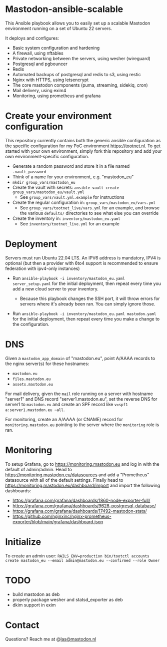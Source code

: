 # Mastodon-ansible-scalable

This Ansible playbook allows you to easily set up a scalable Mastodon environment running on a set of Ubuntu 22 servers.

It deploys and configures:
* Basic system configuration and hardening
* A firewall, using nftables
* Private networking between the servers, using wesher (wireguard)
* Postgresql and pgbouncer
* Redis
* Automated backups of postgresql and redis to s3, using restic
* Nginx with HTTPS, using letsencrypt
* The core mastodon components (puma, streaming, sidekiq, cron)
* Mail delivery, using exim4
* Monitoring, using prometheus and grafana

# Create your environment configuration

This repository currently contains both the generic ansible configuration as the specific configuration for my PoC environment https://tootnet.nl.
To get started with your own environment, simply fork this repository and add your own environment-specific configuration.

* Generate a random password and store it in a file named `.vault_password`
* Think of a name for your environment, e.g. "mastodon_eu"
* `mkdir group_vars/mastodon_eu`
* Create the vault with secrets: `ansible-vault create group_vars/mastodon_eu/vault.yml`
  * See `group_vars/vault.yml.example` for instructions
* Create the regular configuration in: `group_vars/mastodon_eu/vars.yml`
  * See `group_vars/tootnet_live/vars.yml` for an example, and browse the various `defaults/` directories to see what else you can override
* Create the inventory in: `inventory/mastodon_eu.yaml`
  * See `inventory/tootnet_live.yml` for an example

# Deployment

Servers must run Ubuntu 22.04 LTS. An IPV6 address is mandatory, IPV4 is optional (but then a provider with 6to4 support is recommended to ensure federation with ipv4-only instances)

* Run `ansible-playbook -i inventory/mastodon_eu.yaml server_setup.yaml` for the initial deployment, then repeat every time you add a new cloud server to your inventory.
  * Because this playbook changes the SSH port, it will throw errors for servers where it's already been ran. You can simply ignore those.

* Run `ansible-playbook -i inventory/mastodon_eu.yaml mastodon.yaml`  for the initial deployment, then repeat every time you make a change to the configuration.

# DNS

Given a `mastodon_app_domain` of "mastodon.eu", point A/AAAA records to the nginx server(s) for these hostnames:

* `mastodon.eu`
* `files.mastodon.eu`
* `assets.mastodon.eu`

For mail delivery, given the `mail` role running on a server with hostname "server1" and DNS record "server1.mastodon.eu",
set the reverse DNS for server1 to `mastodon.eu` and create an SPF record  like `v=spf1 a:server1.mastodon.eu ~all`.

For monitoring, create an A/AAAA (or CNAME) record for `monitoring.mastodon.eu` pointing to the server where the `monitoring` role is ran.

# Monitoring

To setup Grafana, go to https://monitoring.mastodon.eu and log in with the default of admin/admin. Head to https://monitoring.mastodon.eu/datasources
and add a "Prometheus" datasource with all of the default settings. Finally head to https://monitoring.mastodon.eu/dashboard/import and import the following dashboards:

* https://grafana.com/grafana/dashboards/1860-node-exporter-full/
* https://grafana.com/grafana/dashboards/9628-postgresql-database/
* https://grafana.com/grafana/dashboards/17492-mastodon-stats/
* https://github.com/nginxinc/nginx-prometheus-exporter/blob/main/grafana/dashboard.json

# Initialize

To create an admin user: `RAILS_ENV=production bin/tootctl accounts create mastodon_eu --email admin@mastodon.eu --confirmed --role Owner`

# TODO

* build mastodon as deb
* properly package wesher and statsd_exporter as deb
* dkim support in exim

# Contact

Questions? Reach me at @las@mastodon.nl